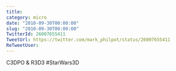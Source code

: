 ```yaml
---
title: 
category: micro
date: "2010-09-30T00:00:00"
slug: "2010-09-30T00:00:00"
TwitterId: 26007655411
TweetUrl: https://twitter.com/mark_philpot/status/26007655411
ReTweetUser: 
---
```


C3DPO & R3D3 #StarWars3D